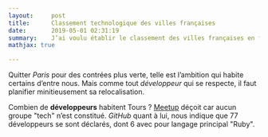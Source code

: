 ```yaml
---
layout:     post
title:      Classement technologique des villes françaises
date:       2019-05-01 02:31:19
summary:    J’ai voulu établir le classement des villes françaises en fonction du nombre d’utilisateurs GitHub.
mathjax: true

---
```


Quitter *Paris* pour des contrées plus verte, telle est l’ambition qui habite certains d’entre nous. Mais comme tout *développeur* qui se respecte, il faut planifier minitieusement sa relocalisation. 

Combien de **développeurs** habitent Tours ? [Meetup](https://www.meetup.com/fr-FR/) déçoit car aucun groupe "tech" n’est constitué. *GitHub* quant à lui, nous indique que 77 développeurs se sont déclarés, dont 6 avec pour langage principal "Ruby".

